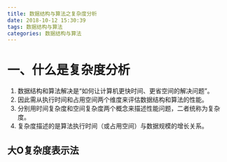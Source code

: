 ```yaml
---
title: 数据结构与算法之复杂度分析
date: 2018-10-12 15:30:39
tags: 数据结构与算法
categories: 数据结构与算法
---
```


# 一、什么是复杂度分析

1. 数据结构和算法解决是“如何让计算机更快时间、更省空间的解决问题”。
2. 因此需从执行时间和占用空间两个维度来评估数据结构和算法的性能。
3. 分别用时间复杂度和空间复杂度两个概念来描述性能问题，二者统称为复杂度。
4. 复杂度描述的是算法执行时间（或占用空间）与数据规模的增长关系。

## 大O复杂度表示法